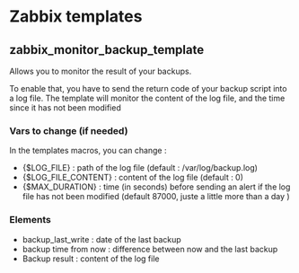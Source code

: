 # Zabbix templates

## zabbix_monitor_backup_template

Allows you to monitor the result of your backups.

To enable that, you have to send the return code of your backup script into a log file. The template will monitor the content of the log file, and the time since it has not been modified

### Vars to change (if needed)

In the templates macros, you can change :

- {$LOG_FILE} : path of the log file (default : /var/log/backup.log)
- {$LOG_FILE_CONTENT} : content of the log file (default : 0)
- {$MAX_DURATION} : time (in seconds) before sending an alert if the log file has not been modified (default 87000, juste a little more than a day )

### Elements 

- backup_last_write : date of the last backup 
- backup time from now : difference between now and the last backup 
- Backup result : content of the log file

